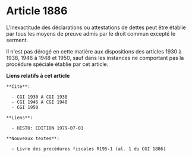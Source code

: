 # Article 1886

L'inexactitude des déclarations ou attestations de dettes peut être établie par tous les moyens de preuve admis par le droit
commun excepté le serment.

Il n'est pas dérogé en cette matière aux dispositions des articles 1930 à 1938, 1946 à 1948 et 1950, sauf dans les instances
ne comportant pas la procédure spéciale établie par cet article.

**Liens relatifs à cet article**

	**Cite**:

	  - CGI 1930 A CGI 1938
	  - CGI 1946 A CGI 1948
	  - CGI 1950

	**Liens**:

	  - HISTO: EDITION 1979-07-01

	**Nouveaux textes**:

	  - Livre des procédures fiscales R195-1 (al. 1 du CGI 1886)
